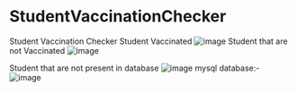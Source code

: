 # StudentVaccinationChecker
Student Vaccination Checker
Student Vaccinated
![image](https://user-images.githubusercontent.com/77828414/235651968-d02897ea-0ea1-4047-8c28-791b9bc35499.png)
Student that are not Vaccinated
![image](https://user-images.githubusercontent.com/77828414/235652071-e2f89c92-cd65-4ec4-9f17-05cd0afadfb2.png)

Student that are not present in database
![image](https://user-images.githubusercontent.com/77828414/235652167-14220066-4ddc-4c3e-80f9-afa42e114055.png)
mysql database:-
![image](https://user-images.githubusercontent.com/77828414/235652980-73ed38e1-bb59-488e-a98e-09cb8ed62949.png)
